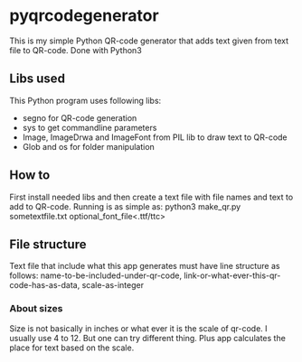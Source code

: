 # pyqrcodegenerator
This is my simple Python QR-code generator that adds text given from text file to QR-code. Done with Python3

## Libs used
This Python program uses following libs:
* segno for QR-code generation
* sys to get commandline parameters
* Image, ImageDrwa and ImageFont from PIL lib to draw text to QR-code
* Glob and os for folder manipulation

## How to
First install needed libs and then create a text file with file names and text to add to QR-code. Running is as simple as: python3 make_qr.py sometextfile.txt optional_font_file<.ttf/ttc>

## File structure
Text file that include what this app generates must have line structure as follows:
name-to-be-included-under-qr-code, link-or-what-ever-this-qr-code-has-as-data, scale-as-integer

### About sizes
Size is not basically in inches or what ever it is the scale of qr-code. I usually use 4 to 12. But one can try different thing. Plus app calculates the place for text based on the scale.





